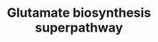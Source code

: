 ---
annotations:
- id: PW:0000002
  parent: classic metabolic pathway
  type: Pathway Ontology
  value: classic metabolic pathway
- id: PW:0001262
  parent: classic metabolic pathway
  type: Pathway Ontology
  value: glutamic acid/glutamate biosynthetic pathway
authors:
- M.Braymer
- MaintBot
- Ddigles
- Egonw
- Mkutmon
- Eweitz
- Khanspers
citedin: ''
communities: []
description: 'The utilization of ammonia to synthesize glutamate occurs through two
  pathways in most microorganisms. In the first pathway, glutamate is synthesized
  through the reductive amination of -ketoglutarate by glutamate dehydrogenase. Two
  NADPH-dependent glutamate dehydrogenases exist in S. cerevisiae: Gdh1p and Gdh3p.
  GDH1 is highly expressed when either ethanol or glucose is used as the carbon source,
  whereas GDH3 is glucose-repressed and induced only in ethanol. The second route
  of glutamate biosynthesis involves the combined action of glutamine synthetase (Gln1p)
  and glutamate synthase (Glt1p). In the first step, glutamate reacts with a molecule
  of ammonia in a reaction catalyzed by Gln1p to form glutamine. In the second, glutamine
  reacts with -ketoglutarate via Glt1p to form two molecules of glutamate, resulting
  in a net gain of one for each glutamate molecule that enters the pathway. Source:
  https://pathway.yeastgenome.org/'
last-edited: 2024-10-08
ndex: null
organisms:
- Saccharomyces cerevisiae
redirect_from:
- /index.php/Pathway:WP191
- /instance/WP191
- /instance/WP191_r135618
revision: r135618
schema-jsonld:
- '@context': https://schema.org/
  '@id': https://wikipathways.github.io/pathways/WP191.html
  '@type': Dataset
  creator:
    '@type': Organization
    name: WikiPathways
  description: 'The utilization of ammonia to synthesize glutamate occurs through
    two pathways in most microorganisms. In the first pathway, glutamate is synthesized
    through the reductive amination of -ketoglutarate by glutamate dehydrogenase.
    Two NADPH-dependent glutamate dehydrogenases exist in S. cerevisiae: Gdh1p and
    Gdh3p. GDH1 is highly expressed when either ethanol or glucose is used as the
    carbon source, whereas GDH3 is glucose-repressed and induced only in ethanol.
    The second route of glutamate biosynthesis involves the combined action of glutamine
    synthetase (Gln1p) and glutamate synthase (Glt1p). In the first step, glutamate
    reacts with a molecule of ammonia in a reaction catalyzed by Gln1p to form glutamine.
    In the second, glutamine reacts with -ketoglutarate via Glt1p to form two molecules
    of glutamate, resulting in a net gain of one for each glutamate molecule that
    enters the pathway. Source: https://pathway.yeastgenome.org/'
  keywords:
  - 2 L-glutamate
  - 2-oxoglutarate
  - ADP
  - ATP
  - CO2
  - GDH1
  - GDH3
  - GLN1
  - GLT1
  - H+
  - H2O
  - IDP1
  - IDP2
  - IDP3
  - L-glutamate
  - L-glutamine
  - NAD
  - NADH
  - NADP
  - NADPH
  - NH3
  - isocitrate
  - phosphate
  license: CC0
  name: Glutamate biosynthesis superpathway
seo: CreativeWork
title: Glutamate biosynthesis superpathway
wpid: WP191
---